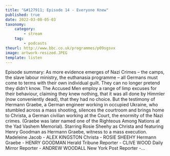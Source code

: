 ```yaml
---
title: "&#127911; Episode 14 - Everyone Knew"
published: true
date: 2022-03-08-05-03
taxonomy:
    category:
        - stream
    tag:
        - podcasts
theurl: http://www.bbc.co.uk/programmes/p09sgsvx
image: artwork-resized.JPEG
template: listen
---
```


Episode summary: As more evidence emerges of Nazi Crimes &ndash; the camps, the slave labour ministry, the euthanasia programme &ndash; all Germans must come to terms with their own individual guilt. They can no longer pretend they didn&rsquo;t know. The Accused Men employ a range of limp excuses for their behaviour, claiming they knew nothing, that it was all done by Himmler (now conveniently dead), that they had no choice. But the testimony of Hermann Graebe, a German engineer working in occupied Ukraine, who stumbled across a mass shooting, silences the courtroom and brings home to Christa, a German civilian working at the Court, the enormity of the Nazi crimes. (Graebe was later named one of the Righteous Among Nations at the Yad Vashem Memorial). Starring Rosie Sheehy as Christa and featuring Henry Goodman as Hermann Graebe, witness to a mass execution. Madeleine Jacob - ALEX KINGSTON Christa - ROSIE SHEEHY Hermann Graebe - HENRY GOODMAN Herald Tribune Reporter - CLIVE WOOD Daily Mirror Reporter - ANDREW WOODALL New York Post Reporter -&hellip;
